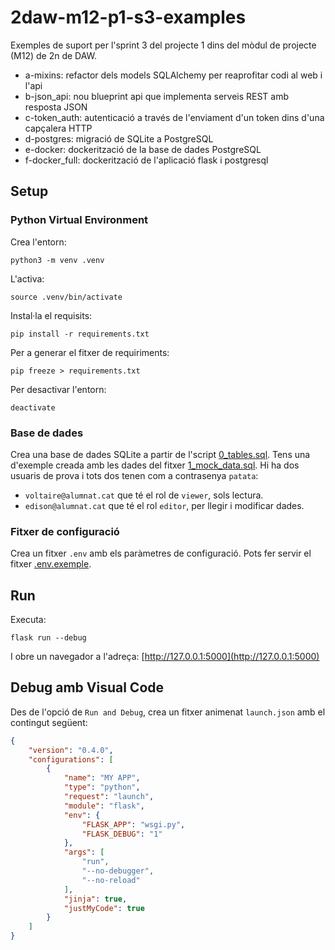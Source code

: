 # 2daw-m12-p1-s3-examples

Exemples de suport per l'sprint 3 del projecte 1 dins del mòdul de projecte (M12) de 2n de DAW.

 * a-mixins: refactor dels models SQLAlchemy per reaprofitar codi al web i l'api
 * b-json_api: nou blueprint api que implementa serveis REST amb resposta JSON
 * c-token_auth: autenticació a través de l'enviament d'un token dins d'una capçalera HTTP
 * d-postgres: migració de SQLite a PostgreSQL
 * e-docker: dockerització de la base de dades PostgreSQL
 * f-docker_full: dockerització de l'aplicació flask i postgresql

## Setup

### Python Virtual Environment

Crea l'entorn:

    python3 -m venv .venv

L'activa:

    source .venv/bin/activate

Instal·la el requisits:

    pip install -r requirements.txt

Per a generar el fitxer de requiriments:

    pip freeze > requirements.txt

Per desactivar l'entorn:

    deactivate

### Base de dades

Crea una base de dades SQLite a partir de l'script [0_tables.sql](./sqlite/0_tables.sql). Tens una d'exemple creada amb les dades del fitxer [1_mock_data.sql](./sqlite/1_mock_data.sql). Hi ha dos usuaris de prova i tots dos tenen com a contrasenya `patata`:

* `voltaire@alumnat.cat` que té el rol de `viewer`, sols lectura.
* `edison@alumnat.cat` que té el rol `editor`, per llegir i modificar dades.

### Fitxer de configuració

Crea un fitxer `.env` amb els paràmetres de configuració. Pots fer servir el fitxer [.env.exemple](./.env.exemple).

## Run

Executa:

    flask run --debug

I obre un navegador a l'adreça: [http://127.0.0.1:5000](http://127.0.0.1:5000)

## Debug amb Visual Code

Des de l'opció de `Run and Debug`, crea un fitxer animenat `launch.json` amb el contingut següent:

```json
{
    "version": "0.4.0",
    "configurations": [
        {
            "name": "MY APP",
            "type": "python",
            "request": "launch",
            "module": "flask",
            "env": {
                "FLASK_APP": "wsgi.py",
                "FLASK_DEBUG": "1"
            },
            "args": [
                "run",
                "--no-debugger",
                "--no-reload"
            ],
            "jinja": true,
            "justMyCode": true
        }
    ]
}
```